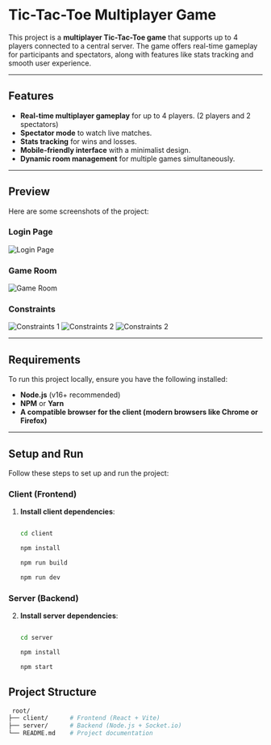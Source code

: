 # Tic-Tac-Toe Multiplayer Game

This project is a **multiplayer Tic-Tac-Toe game** that supports up to 4 players connected to a central server. The game offers real-time gameplay for participants and spectators, along with features like stats tracking and smooth user experience.

---

## Features

- **Real-time multiplayer gameplay** for up to 4 players. (2 players and 2 spectators)
- **Spectator mode** to watch live matches.
- **Stats tracking** for wins and losses.
- **Mobile-friendly interface** with a minimalist design.
- **Dynamic room management** for multiple games simultaneously.

---

## Preview

Here are some screenshots of the project:

### Login Page
<img src="https://github.com/user-attachments/assets/ca8843e7-c1c9-42f9-9e7a-ab7158e7514d" alt="Login Page"/>

### Game Room
<img src="https://github.com/user-attachments/assets/19757703-89c1-4c2e-9d28-906375a00d48" alt="Game Room"/>

### Constraints
<img src="https://github.com/user-attachments/assets/99fe6a8d-e4cb-4ab3-b709-42653614051b" alt="Constraints 1"/>
<img src="https://github.com/user-attachments/assets/94330fcc-4792-4b31-b95c-a2a3abec708d" alt="Constraints 2"/>
<img src="https://github.com/user-attachments/assets/0a75fdd0-23ac-43f8-8f5c-699bde6ce443" alt="Constraints 2"/>


---

## Requirements

To run this project locally, ensure you have the following installed:

- **Node.js** (v16+ recommended)  
- **NPM** or **Yarn**
- **A compatible browser for the client (modern browsers like Chrome or Firefox)**

---

## Setup and Run

Follow these steps to set up and run the project:


### Client (Frontend)

1. **Install client dependencies**:
   ```bash

   cd client
   
   npm install

   npm run build

   npm run dev
### Server (Backend)

2. **Install server dependencies**:
   ```bash

   cd server
   
   npm install

   npm start
   
## Project Structure
  ```bash
   root/
├── client/      # Frontend (React + Vite)
├── server/      # Backend (Node.js + Socket.io)
└── README.md    # Project documentation

